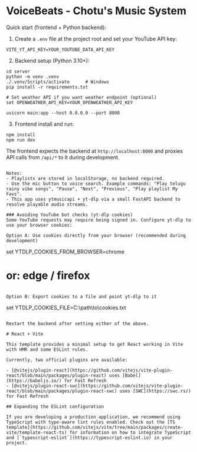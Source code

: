 # VoiceBeats - Chotu's Music System

Quick start (frontend + Python backend):

1. Create a `.env` file at the project root and set your YouTube API key:

```
VITE_YT_API_KEY=YOUR_YOUTUBE_DATA_API_KEY
```

2. Backend setup (Python 3.10+):

```
cd server
python -m venv .venv
./.venv/Scripts/activate      # Windows
pip install -r requirements.txt

# Set weather API if you want weather endpoint (optional)
set OPENWEATHER_API_KEY=YOUR_OPENWEATHER_API_KEY

uvicorn main:app --host 0.0.0.0 --port 8000
```

3. Frontend install and run:

```
npm install
npm run dev

```

The frontend expects the backend at `http://localhost:8000` and proxies API calls from `/api/*` to it during development.
```

Notes:
- Playlists are stored in localStorage, no backend required.
- Use the mic button to voice search. Example commands: "Play telugu rainy vibe songs", "Pause", "Next", "Previous", "Play playlist My Favs".
- This app uses ytmusicapi + yt-dlp via a small FastAPI backend to resolve playable audio streams.

### Avoiding YouTube bot checks (yt-dlp cookies)
Some YouTube requests may require being signed in. Configure yt-dlp to use your browser cookies:

Option A: Use cookies directly from your browser (recommended during development)
```
set YTDLP_COOKIES_FROM_BROWSER=chrome
# or: edge / firefox
```

Option B: Export cookies to a file and point yt-dlp to it
```
set YTDLP_COOKIES_FILE=C:\path\to\cookies.txt
```

Restart the backend after setting either of the above.

# React + Vite

This template provides a minimal setup to get React working in Vite with HMR and some ESLint rules.

Currently, two official plugins are available:

- [@vitejs/plugin-react](https://github.com/vitejs/vite-plugin-react/blob/main/packages/plugin-react) uses [Babel](https://babeljs.io/) for Fast Refresh
- [@vitejs/plugin-react-swc](https://github.com/vitejs/vite-plugin-react/blob/main/packages/plugin-react-swc) uses [SWC](https://swc.rs/) for Fast Refresh

## Expanding the ESLint configuration

If you are developing a production application, we recommend using TypeScript with type-aware lint rules enabled. Check out the [TS template](https://github.com/vitejs/vite/tree/main/packages/create-vite/template-react-ts) for information on how to integrate TypeScript and [`typescript-eslint`](https://typescript-eslint.io) in your project.
